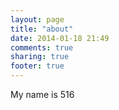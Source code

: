 ```yaml
---
layout: page
title: "about"
date: 2014-01-18 21:49
comments: true
sharing: true
footer: true
---
```


My name is 516
